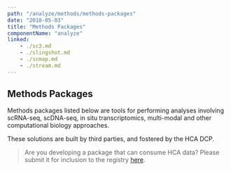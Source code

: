 ```yaml
---
path: "/analyze/methods/methods-packages"
date: "2018-05-03"
title: "Methods Packages"
componentName: "analyze"
linked:
    - ./sc3.md
    - ./slingshot.md
    - ./scmap.md
    - ./stream.md
---
```


##  Methods Packages

Methods packages listed below are tools for performing analyses involving scRNA-seq, scDNA-seq, in situ transcriptomics, multi-modal and other computational biology approaches.

These solutions are built by third parties, and fostered by the HCA DCP.

>Are you developing a package that can consume HCA data? Please submit it for inclusion to the registry [here](https://github.com/HumanCellAtlas/data-portal-content/issues/new/?template=submit-method-package.md).
